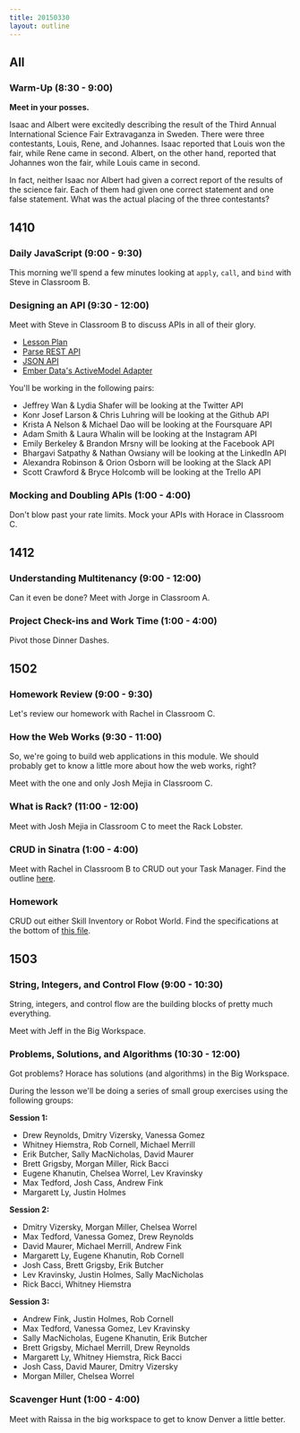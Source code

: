 ```yaml
---
title: 20150330
layout: outline
---
```


## All

### Warm-Up (8:30 - 9:00)

**Meet in your posses.**

Isaac and Albert were excitedly describing the result of the Third Annual International Science Fair Extravaganza in Sweden. There were three contestants, Louis, Rene, and Johannes. Isaac reported that Louis won the fair, while Rene came in second. Albert, on the other hand, reported that Johannes won the fair, while Louis came in second.

In fact, neither Isaac nor Albert had given a correct report of the results of the science fair. Each of them had given one correct statement and one false statement. What was the actual placing of the three contestants?

## 1410

### Daily JavaScript (9:00 - 9:30)

This morning we'll spend a few minutes looking at `apply`, `call`, and `bind` with Steve in Classroom B.

### Designing an API (9:30 - 12:00)

Meet with Steve in Classroom B to discuss APIs in all of their glory.

* [Lesson Plan](https://github.com/turingschool/lesson_plans/blob/master/ruby_04-apis_and_scalability/designing_an_api.markdown)
* [Parse REST API](https://parse.com/docs/rest)
* [JSON API](http://jsonapi.org)
* [Ember Data's ActiveModel Adapter](http://emberjs.com/api/data/classes/DS.ActiveModelAdapter.html)

You'll be working in the following pairs:

* Jeffrey Wan & Lydia Shafer will be looking at the Twitter API
* Konr Josef Larson & Chris Luhring will be looking at the Github API
* Krista A Nelson & Michael Dao will be looking at the Foursquare API
* Adam Smith & Laura Whalin will be looking at the Instagram API
* Emily Berkeley & Brandon Mrsny will be looking at the Facebook API
* Bhargavi Satpathy & Nathan Owsiany will be looking at the LinkedIn API
* Alexandra Robinson & Orion Osborn will be looking at the Slack API
* Scott Crawford & Bryce Holcomb will be looking at the Trello API

### Mocking and Doubling APIs (1:00 - 4:00)

Don't blow past your rate limits. Mock your APIs with Horace in Classroom C.

## 1412

### Understanding Multitenancy (9:00 - 12:00)

Can it even be done? Meet with Jorge in Classroom A.

### Project Check-ins and Work Time (1:00 - 4:00)

Pivot those Dinner Dashes.

## 1502

### Homework Review (9:00 - 9:30)

Let's review our homework with Rachel in Classroom C.

### How the Web Works (9:30 - 11:00)

So, we're going to build web applications in this module. We should probably get to know a little more about how the web works, right?

Meet with the one and only Josh Mejia in Classroom C.

### What is Rack? (11:00 - 12:00)

Meet with Josh Mejia in Classroom C to meet the Rack Lobster.

### CRUD in Sinatra (1:00 - 4:00)

Meet with Rachel in Classroom B to CRUD out your Task Manager. Find the outline [here](https://github.com/turingschool/lesson_plans/blob/master/ruby_02-web_applications_with_ruby/crud_sinatra.markdown). 

### Homework

CRUD out either Skill Inventory or Robot World. Find the specifications at the bottom of [this file](https://github.com/turingschool/lesson_plans/blob/master/ruby_02-web_applications_with_ruby/crud_sinatra.markdown). 

## 1503

### String, Integers, and Control Flow (9:00 - 10:30)

String, integers, and control flow are the building blocks of pretty much everything.

Meet with Jeff in the Big Workspace.

### Problems, Solutions, and Algorithms (10:30 - 12:00)

Got problems? Horace has solutions (and algorithms) in the Big Workspace.

During the lesson we'll be doing a series of small group exercises using the following groups:


__Session 1:__

* Drew Reynolds, Dmitry Vizersky, Vanessa Gomez
* Whitney Hiemstra, Rob Cornell, Michael Merrill
* Erik Butcher, Sally MacNicholas, David Maurer
* Brett Grigsby, Morgan Miller, Rick Bacci
* Eugene Khanutin, Chelsea Worrel, Lev Kravinsky
* Max Tedford, Josh Cass, Andrew Fink
* Margarett Ly, Justin Holmes


__Session 2:__

* Dmitry Vizersky, Morgan Miller, Chelsea Worrel
* Max Tedford, Vanessa Gomez, Drew Reynolds
* David Maurer, Michael Merrill, Andrew Fink
* Margarett Ly, Eugene Khanutin, Rob Cornell
* Josh Cass, Brett Grigsby, Erik Butcher
* Lev Kravinsky, Justin Holmes, Sally MacNicholas
* Rick Bacci, Whitney Hiemstra


__Session 3:__

* Andrew Fink, Justin Holmes, Rob Cornell
* Max Tedford, Vanessa Gomez, Lev Kravinsky
* Sally MacNicholas, Eugene Khanutin, Erik Butcher
* Brett Grigsby, Michael Merrill, Drew Reynolds
* Margarett Ly, Whitney Hiemstra, Rick Bacci
* Josh Cass, David Maurer, Dmitry Vizersky
* Morgan Miller, Chelsea Worrel


### Scavenger Hunt (1:00 - 4:00)

Meet with Raissa in the big workspace to get to know Denver a little better.
